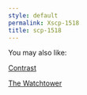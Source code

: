 ```yaml
---
style: default
permalink: Xscp-1518
title: scp-1518
---
```

You may also like:

[Contrast](http://scp-wiki.net/contrast)

[The Watchtower](http://scp-wiki.net/the-watchtower)

